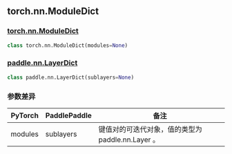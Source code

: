 ## torch.nn.ModuleDict
### [torch.nn.ModuleDict](https://pytorch.org/docs/stable/generated/torch.nn.ModuleDict.html?highlight=nn+moduledict#torch.nn.ModuleDict)

```python
class torch.nn.ModuleDict(modules=None)
```

### [paddle.nn.LayerDict](https://www.paddlepaddle.org.cn/documentation/docs/zh/api/paddle/nn/LayerDict_cn.html#layerdict)

```python
class paddle.nn.LayerDict(sublayers=None)
```
### 参数差异
| PyTorch       | PaddlePaddle | 备注                                                   |
| ------------- | ------------ | ------------------------------------------------------ |
| modules       | sublayers    | 键值对的可迭代对象，值的类型为 paddle.nn.Layer 。                   |
